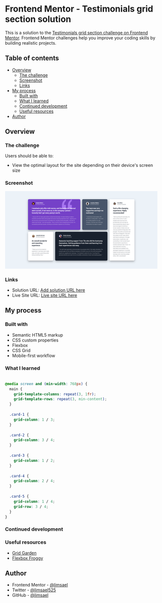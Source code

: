 # Frontend Mentor - Testimonials grid section solution

This is a solution to the [Testimonials grid section challenge on Frontend Mentor](https://www.frontendmentor.io/challenges/testimonials-grid-section-Nnw6J7Un7). Frontend Mentor challenges help you improve your coding skills by building realistic projects.

## Table of contents

- [Overview](#overview)
  - [The challenge](#the-challenge)
  - [Screenshot](#screenshot)
  - [Links](#links)
- [My process](#my-process)
  - [Built with](#built-with)
  - [What I learned](#what-i-learned)
  - [Continued development](#continued-development)
  - [Useful resources](#useful-resources)
- [Author](#author)

## Overview

### The challenge

Users should be able to:

- View the optimal layout for the site depending on their device's screen size

### Screenshot

![Testimonials grid section](./screenshot.png)

### Links

- Solution URL: [Add solution URL here](https://your-solution-url.com)
- Live Site URL: [Live site URL here](https://limsael.github.io/testimonials-grid-section/)

## My process

### Built with

- Semantic HTML5 markup
- CSS custom properties
- Flexbox
- CSS Grid
- Mobile-first workflow

### What I learned

```css

@media screen and (min-width: 768px) {
  main {
    grid-template-columns: repeat(3, 1fr);
    grid-template-rows: repeat(3, min-content);
  }

  .card-1 {
    grid-column: 1 / 3;
  }

  .card-2 {
    grid-column: 3 / 4;
  }

  .card-3 {
    grid-column: 1 / 2;
  }

  .card-4 {
    grid-column: 2 / 4;
  }

  .card-5 {
    grid-column: 1 / 4;
    grid-row: 3 / 4;
  }
}

```

### Continued development

### Useful resources

- [Grid Garden](https://cssgridgarden.com/)
- [Flexbox Froggy](https://flexboxfroggy.com/)
## Author

- Frontend Mentor - [@limsael](https://www.frontendmentor.io/profile/limsael)
- Twitter - [@limsael525](https://www.twitter.com/limsael525)
- GitHub - [@limsael](https://www.github.com/limsael)
